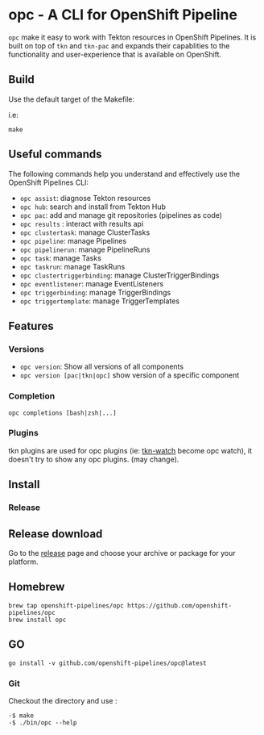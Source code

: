 # opc - A CLI for OpenShift Pipeline

`opc` make it easy to work with Tekton resources in OpenShift Pipelines. It is
built on top of `tkn` and `tkn-pac` and expands their capablities to the
functionality and user-experience that is available on OpenShift.

## Build

Use the default target of the Makefile:

i.e:

`make`

## Useful commands

The following commands help you understand and effectively use the OpenShift Pipelines CLI:

- `opc assist`: diagnose Tekton resources
- `opc hub`: search and install from Tekton Hub
- `opc pac`: add and manage git repositories (pipelines as code)
- `opc results` : interact with results api
- `opc clustertask`: manage ClusterTasks
- `opc pipeline`: manage Pipelines
- `opc pipelinerun`: manage PipelineRuns
- `opc task`: manage Tasks
- `opc taskrun`: manage TaskRuns
- `opc clustertriggerbinding`: manage ClusterTriggerBindings
- `opc eventlistener`: manage EventListeners
- `opc triggerbinding`: manage TriggerBindings
- `opc triggertemplate`: manage TriggerTemplates

## Features

### Versions

- `opc version`: Show all versions of all components
- `opc version [pac|tkn|opc]` show version of a specific component

### Completion

`opc completions [bash|zsh|...]`

### Plugins

tkn plugins are used for opc plugins (ie:
[tkn-watch](https://github.com/chmouel/tkn-watch/) become opc watch), it
doesn't try to show any opc plugins. (may change).

## Install

### Release

## Release download

Go to the [release](https://github.com/openshift-pipelines/opc/releases) page
and choose your archive or package for your platform.

## Homebrew

```shell
brew tap openshift-pipelines/opc https://github.com/openshift-pipelines/opc
brew install opc
```

## GO

```shell
go install -v github.com/openshift-pipelines/opc@latest
```

### Git

Checkout the directory and use :

```shell
-$ make
-$ ./bin/opc --help
```
